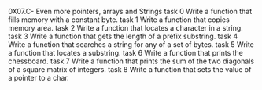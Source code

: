 0X07.C- Even more pointers, arrays and Strings
task 0 Write a function that fills memory with a constant byte.
task 1 Write a function that copies memory area.
task 2 Write a function that locates a character in a string.
task 3 Write a function that gets the length of a prefix substring.
task 4 Write a function that searches a string for any of a set of bytes.
task 5 Write a function that locates a substring.
task 6 Write a function that prints the chessboard.
task 7 Write a function that prints the sum of the two diagonals of a square matrix of integers.
task 8 Write a function that sets the value of a pointer to a char.
